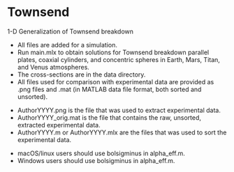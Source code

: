 # Townsend
 1-D Generalization of Townsend breakdown
* All files are added for a simulation.
* Run main.mlx to obtain solutions for Townsend breakdown parallel plates, coaxial cylinders, and concentric spheres in Earth, Mars, Titan, and Venus atmospheres.
* The cross-sections are in the data directory.
* All files used for comparison with experimental data are provided as .png files and .mat (in MATLAB data file format, both sorted and unsorted).
- AuthorYYYY.png is the file that was used to extract experimental data.
- AuthorYYYY_orig.mat is the file that contains the raw, unsorted, extracted experimental data.
- AuthorYYYY.m or AuthorYYYY.mlx are the files that was used to sort the experimental data.
* macOS/linux users should use bolsigminus in alpha_eff.m.
* Windows users should use bolsigminus in alpha_eff.m.
